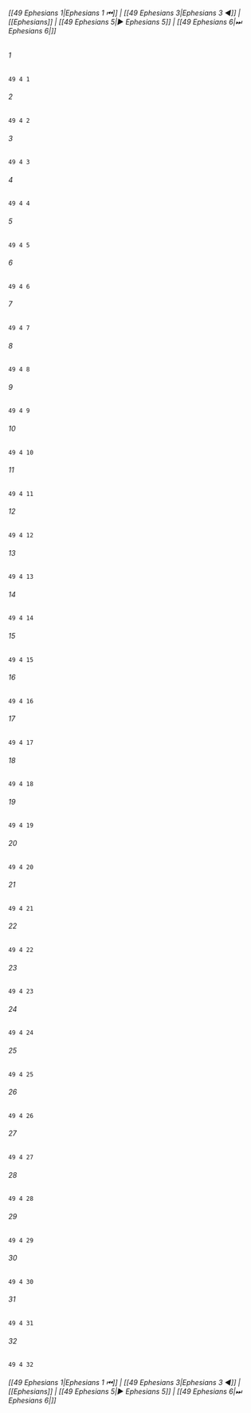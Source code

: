 
###### [[49 Ephesians 1|Ephesians 1 ⏮]] | [[49 Ephesians 3|Ephesians 3 ◀]] | [[Ephesians]] | [[49 Ephesians 5|▶ Ephesians 5]] | [[49 Ephesians 6|⏭ Ephesians 6|]]

###### 1
``` verse
49 4 1 
```
###### 2
``` verse
49 4 2 
```
###### 3
``` verse
49 4 3 
```
###### 4
``` verse
49 4 4 
```
###### 5
``` verse
49 4 5 
```
###### 6
``` verse
49 4 6 
```
###### 7
``` verse
49 4 7 
```
###### 8
``` verse
49 4 8 
```
###### 9
``` verse
49 4 9 
```
###### 10
``` verse
49 4 10 
```
###### 11
``` verse
49 4 11 
```
###### 12
``` verse
49 4 12 
```
###### 13
``` verse
49 4 13 
```
###### 14
``` verse
49 4 14 
```
###### 15
``` verse
49 4 15 
```
###### 16
``` verse
49 4 16 
```
###### 17
``` verse
49 4 17 
```
###### 18
``` verse
49 4 18 
```
###### 19
``` verse
49 4 19 
```
###### 20
``` verse
49 4 20 
```
###### 21
``` verse
49 4 21 
```
###### 22
``` verse
49 4 22 
```
###### 23
``` verse
49 4 23 
```
###### 24
``` verse
49 4 24 
```
###### 25
``` verse
49 4 25 
```
###### 26
``` verse
49 4 26 
```
###### 27
``` verse
49 4 27 
```
###### 28
``` verse
49 4 28 
```
###### 29
``` verse
49 4 29 
```
###### 30
``` verse
49 4 30 
```
###### 31
``` verse
49 4 31 
```
###### 32
``` verse
49 4 32 
```

###### [[49 Ephesians 1|Ephesians 1 ⏮]] | [[49 Ephesians 3|Ephesians 3 ◀]] | [[Ephesians]] | [[49 Ephesians 5|▶ Ephesians 5]] | [[49 Ephesians 6|⏭ Ephesians 6|]]


